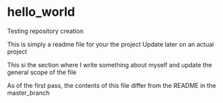 # hello_world
Testing repository creation

This is simply a readme file for your the project
Update later on an actual project

This si the section where I write something about myself and update the general scope of the file

As of the first pass, the contents of this file differ from the README in the master_branch
